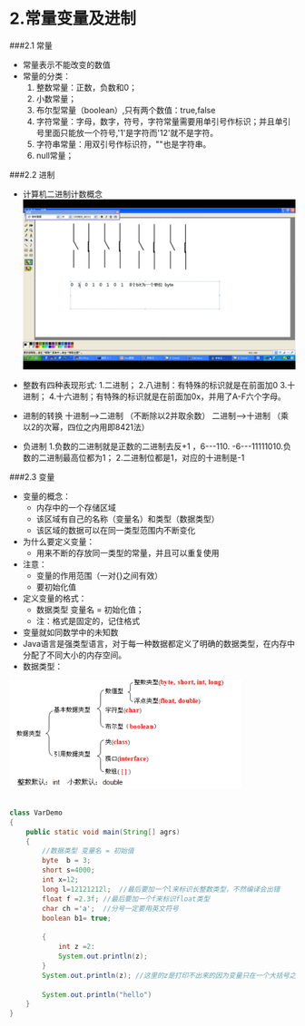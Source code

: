 # 2.常量变量及进制

###2.1 常量
* 常量表示不能改变的数值
* 常量的分类：
  1. 整数常量：正数，负数和0；
  2. 小数常量；
  3. 布尔型常量（boolean）,只有两个数值：true,false
  4. 字符常量：字母，数字，符号，字符常量需要用单引号作标识；并且单引号里面只能放一个符号,'1'是字符而'12'就不是字符。
  5. 字符串常量：用双引号作标识符，""也是字符串。
  6. null常量；
  

###2.2 进制
  
* 计算机二进制计数概念
![](二进制.png)

* 整数有四种表现形式:
 1.二进制；
 2.八进制：有特殊的标识就是在前面加0
 3.十进制；
 4.十六进制；有特殊的标识就是在前面加0x，并用了A-F六个字母。

* 进制的转换
 十进制-->二进制 （不断除以2并取余数）
 二进制-->十进制 （乘以2的次幂，四位之内用即8421法）

* 负进制
 1.负数的二进制就是正数的二进制去反+1 ，6---110.
 -6---11111010.负数的二进制最高位都为1；
 2.二进制位都是1，对应的十进制是-1

###2.3 变量
* 变量的概念：
  * 内存中的一个存储区域
  * 该区域有自己的名称（变量名）和类型（数据类型）
  * 该区域的数据可以在同一类型范围内不断变化
* 为什么要定义变量：
  * 用来不断的存放同一类型的常量，并且可以重复使用 
* 注意：
  * 变量的作用范围（一对{}之间有效）
  * 要初始化值
* 定义变量的格式：
  * 数据类型 变量名 = 初始化值；
  * 注：格式是固定的，记住格式
* 变量就如同数学中的未知数
* Java语言是强类型语言，对于每一种数据都定义了明确的数据类型，在内存中分配了不同大小的内存空间。
* 数据类型：

![](数据类型.PNG)
 
```java

class VarDemo
{
    public static void main(String[] agrs)
    {
        //数据类型 变量名 = 初始值
        byte  b = 3;
        short s=4000;
        int x=12;
        long l=12121212l;  //最后要加一个l来标识长整数类型，不然编译会出错
        float f =2.3f; //最后要加一个f来标识float类型
        char ch ='a';  //分号一定要用英文符号
        boolean b1= true;
        
        {
            int z =2:
            System.out.println(z);
        }
        System.out.println(z); //这里的z是打印不出来的因为变量只在一个大括号之内有效
        
        System.out.println("hello")    
    }
}
```



